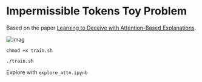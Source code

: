 # Impermissible Tokens Toy Problem

Based on the paper [Learning to Deceive with Attention-Based Explanations](https://arxiv.org/abs/1909.07913).

![imag](https://imgur.com/a/Whwl4Qv)

```
chmod +x train.sh
```

```
./train.sh
```

Explore with `explore_attn.ipynb`